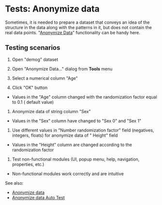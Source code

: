 <!-- TITLE: Tests: Anonymize data -->
<!-- SUBTITLE: -->

# Tests: Anonymize data

Sometimes, it is needed to prepare a dataset that conveys an idea of the structure in the data along with the patterns
in it, but does not contain the real data points. "[Anonymize Data](anonymize-data.md)" functionality can be handy here.

## Testing scenarios

1. Open "demog" dataset

1. Open "Anonymize Data..." dialog from  **Tools** menu

1. Select a numerical column "Age"

1. Click "OK" button

* Values in the "Age" column changed with the randomization factor equal to 0.1 (
  default value)

1. Anonymize data of string column "Sex"

* Values   in the "Sex" column have changed to "Sex 0" and "Sex 1"

1. Use different values in "Number randomization factor" field (negatives, integers, floats) for anonymize data of "
   Height" field

* Values   in the "Height" column are changed according to the randomization factor

1. Test non-functional modules (UI, popup menu, help, navigation, properties, etc.)

* Non-functional modules work correctly and are intuitive

See also:

* [Anonymize data](anonymize-data.md)
* [Anonymize data Auto Test](anonymize-data-test.side)
